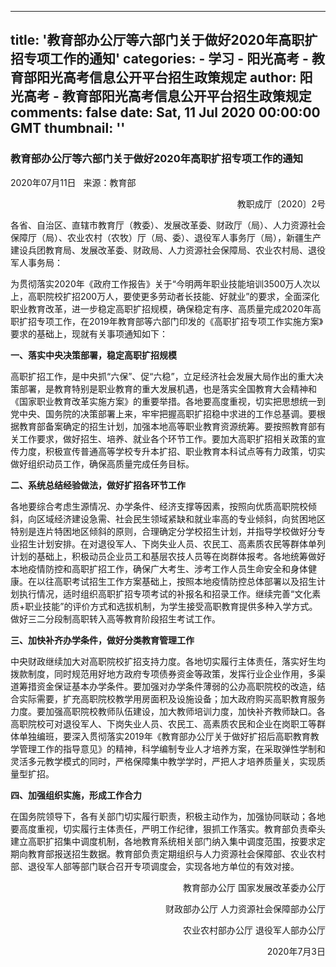 
---
title: '教育部办公厅等六部门关于做好2020年高职扩招专项工作的通知'
categories: 
    - 学习
    - 阳光高考 - 教育部阳光高考信息公开平台招生政策规定
author: 阳光高考 - 教育部阳光高考信息公开平台招生政策规定
comments: false
date: Sat, 11 Jul 2020 00:00:00 GMT
thumbnail: ''
---

<div>   
<h3 class="cntt">教育部办公厅等六部门关于做好2020年高职扩招专项工作的通知</h3>
<div class="l_news_time">2020年07月11日  
来源：教育部</div>
<p style="text-align: right;">教职成厅〔2020〕2号</p>
<p style="text-indent: 0px">各省、自治区、直辖市教育厅（教委）、发展改革委、财政厅（局）、人力资源社会保障厅（局）、农业农村（农牧）厅（局、委）、退役军人事务厅（局），新疆生产建设兵团教育局、发展改革委、财政局、人力资源社会保障局、农业农村局、退役军人事务局：</p>
<p>为贯彻落实2020年《政府工作报告》关于“今明两年职业技能培训3500万人次以上，高职院校扩招200万人，要使更多劳动者长技能、好就业”的要求，全面深化职业教育改革，进一步稳定高职扩招规模，确保稳定有序、高质量完成2020年高职扩招专项工作，在2019年教育部等六部门印发的《高职扩招专项工作实施方案》要求的基础上，现就有关事项通知如下：</p>
<p><strong>一、落实中央决策部署，稳定高职扩招规模</strong></p>
<p>高职扩招工作，是中央抓“六保”、促“六稳”，立足经济社会发展大局作出的重大决策部署，是教育特别是职业教育的重大发展机遇，也是落实全国教育大会精神和《国家职业教育改革实施方案》的重要举措。各地要高度重视，切实把思想统一到党中央、国务院的决策部署上来，牢牢把握高职扩招稳中求进的工作总基调。要根据教育部备案确定的招生计划，加强本地高等职业教育资源统筹。要按照教育部有关工作要求，做好招生、培养、就业各个环节工作。要加大高职扩招相关政策的宣传力度，积极宣传普通高等学校专升本扩招、职业教育本科试点等有力政策，切实做好组织动员工作，确保高质量完成任务目标。</p>
<p><strong>二、系统总结经验做法，做好扩招各环节工作</strong></p>
<p>各地要综合考虑生源情况、办学条件、经济支撑等因素，按照向优质高职院校倾斜，向区域经济建设急需、社会民生领域紧缺和就业率高的专业倾斜，向贫困地区特别是连片特困地区倾斜的原则，合理确定分学校招生计划，并指导学校做好分专业招生计划安排。在对退役军人、下岗失业人员、农民工、高素质农民等群体单列计划的基础上，积极动员企业员工和基层农技人员等在岗群体报考。各地统筹做好本地疫情防控和高职扩招工作，确保广大考生、涉考工作人员生命安全和身体健康。在以往高职考试招生工作方案基础上，按照本地疫情防控总体部署以及招生计划执行情况，适时组织高职扩招专项考试的补报名和招录工作。继续完善“文化素质+职业技能”的评价方式和选拔机制，为学生接受高职教育提供多种入学方式。做好三二分段制高职转入高等教育阶段招生考试工作。</p>
<p><strong>三、加快补齐办学条件，做好分类教育管理工作</strong></p>
<p>中央财政继续加大对高职院校扩招支持力度。各地切实履行主体责任，落实好生均拨款制度，同时规范用好地方政府专项债券资金等政策，发挥行业企业作用，多渠道筹措资金保证基本办学条件。要加强对办学条件薄弱的公办高职院校的改造，结合实际需要，扩充高职院校教学用房面积及设施设备；加大政府购买高职教育服务力度。要加强高职院校教师队伍建设，加大教师培训力度，加快补齐教师缺口。各高职院校可对退役军人、下岗失业人员、农民工、高素质农民和企业在岗职工等群体单独编班，要深入贯彻落实2019年《教育部办公厅关于做好扩招后高职教育教学管理工作的指导意见》的精神，科学编制专业人才培养方案，在采取弹性学制和灵活多元教学模式的同时，严格保障集中教学学时，严把人才培养质量关，实现质量型扩招。</p>
<p><strong>四、加强组织实施，形成工作合力</strong></p>
<p>在国务院领导下，各有关部门切实履行职责，积极主动作为，加强协同联动；各地要高度重视，切实履行主体责任，严明工作纪律，狠抓工作落实。教育部负责牵头建立高职扩招集中调度机制，各地教育系统相关部门纳入集中调度范围，按要求定期向教育部报送招生数据。教育部负责定期组织与人力资源社会保障部、农业农村部、退役军人部等部门联合召开专项调度会，实现各地方单位的有效对接。</p>
<p style="text-align: right;">教育部办公厅 国家发展改革委办公厅</p>
<p style="text-align: right;">财政部办公厅 人力资源社会保障部办公厅</p>
<p style="text-align: right;">农业农村部办公厅 退役军人部办公厅</p>
<p style="text-align: right;">2020年7月3日</p>
<p> </p>

<div id="dzz"></div>


  
</div>
            